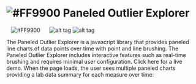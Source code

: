 # ![#FF9900](https://placehold.it/25x50/FF9900/000000?text=+) Paneled Outlier Explorer




&nbsp;&nbsp;&nbsp;![#FF9900](https://placehold.it/15x300/FF9900/000000?text=+)&nbsp;&nbsp;&nbsp;&nbsp;&nbsp;&nbsp;![alt tag](https://user-images.githubusercontent.com/31038805/30432477-d19f7e2c-992f-11e7-8d57-9e4bd588541f.PNG) ![alt tag](https://user-images.githubusercontent.com/31038805/30431689-649b02c6-992d-11e7-8497-b4091829652b.gif)

The Paneled Outlier Explorer is a javascript library that provides paneled line charts of data points over time with point and line brushing. The Paneled Outlier Explorer includes interactive features such as real-time brushing and requires minimal user configuration. Click here for a live demo. When the page loads, the user sees multiple paneled charts providing a lab data summary for each measure over time:

